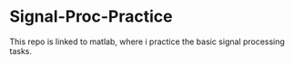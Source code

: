 # Signal-Proc-Practice
This repo is linked to matlab, where i practice the basic signal processing tasks.
